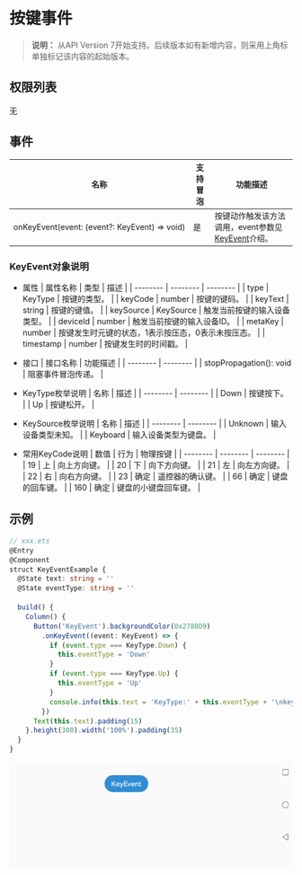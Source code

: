 # 按键事件

>  **说明：**
> 从API Version 7开始支持。后续版本如有新增内容，则采用上角标单独标记该内容的起始版本。


## 权限列表

无


## 事件

| 名称 | 支持冒泡 | 功能描述 | 
| -------- | -------- | -------- |
| onKeyEvent(event:&nbsp;(event?:&nbsp;KeyEvent)&nbsp;=&gt;&nbsp;void) | 是 | 按键动作触发该方法调用，event参数见[KeyEvent](#keyevent对象说明)介绍。 | 


### KeyEvent对象说明

- 属性
  | 属性名称 | 类型 | 描述 |
  | -------- | -------- | -------- |
  | type | KeyType | 按键的类型。 |
  | keyCode | number | 按键的键码。 |
  | keyText | string | 按键的键值。 |
  | keySource | KeySource | 触发当前按键的输入设备类型。 |
  | deviceId | number | 触发当前按键的输入设备ID。 |
  | metaKey | number | 按键发生时元键的状态，1表示按压态，0表示未按压态。 |
  | timestamp | number | 按键发生时的时间戳。 |


- 接口
  | 接口名称 | 功能描述 | 
  | -------- | -------- |
  | stopPropagation():&nbsp;void | 阻塞事件冒泡传递。 | 

- KeyType枚举说明
  | 名称 | 描述 | 
  | -------- | -------- |
  | Down | 按键按下。 | 
  | Up | 按键松开。 | 


- KeySource枚举说明
  | 名称 | 描述 | 
  | -------- | -------- |
  | Unknown | 输入设备类型未知。 | 
  | Keyboard | 输入设备类型为键盘。 | 

- 常用KeyCode说明
  | 数值 | 行为 | 物理按键 | 
  | -------- | -------- | -------- |
  | 19 | 上 | 向上方向键。 | 
  | 20 | 下 | 向下方向键。 | 
  | 21 | 左 | 向左方向键。 | 
  | 22 | 右 | 向右方向键。 | 
  | 23 | 确定 | 遥控器的确认键。 | 
  | 66 | 确定 | 键盘的回车键。 | 
  | 160 | 确定 | 键盘的小键盘回车键。 | 


## 示例

```ts
// xxx.ets
@Entry
@Component
struct KeyEventExample {
  @State text: string = ''
  @State eventType: string = ''

  build() {
    Column() {
      Button('KeyEvent').backgroundColor(0x2788D9)
        .onKeyEvent((event: KeyEvent) => {
          if (event.type === KeyType.Down) {
            this.eventType = 'Down'
          }
          if (event.type === KeyType.Up) {
            this.eventType = 'Up'
          }
          console.info(this.text = 'KeyType:' + this.eventType + '\nkeyCode:' + event.keyCode + '\nkeyText:' + event.keyText)
        })
      Text(this.text).padding(15)
    }.height(300).width('100%').padding(35)
  }
}
```

![zh-cn_image_0000001174264364](figures/zh-cn_image_0000001174264364.gif)
